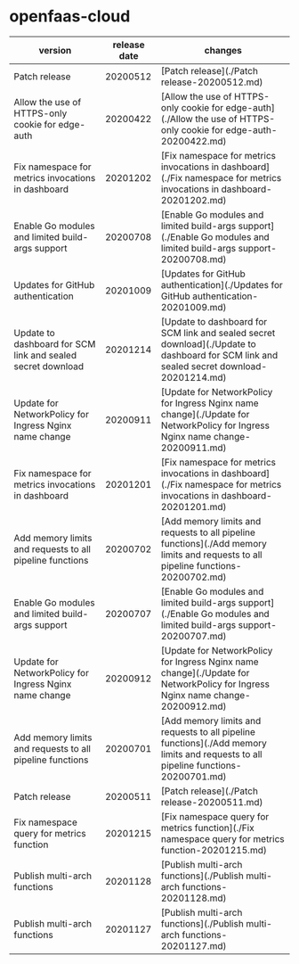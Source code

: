 # openfaas-cloud	


|version|release date|changes|
|---|---|---|
|Patch release|20200512|[Patch release](./Patch release-20200512.md)|
|Allow the use of HTTPS-only cookie for edge-auth|20200422|[Allow the use of HTTPS-only cookie for edge-auth](./Allow the use of HTTPS-only cookie for edge-auth-20200422.md)|
|Fix namespace for metrics invocations in dashboard|20201202|[Fix namespace for metrics invocations in dashboard](./Fix namespace for metrics invocations in dashboard-20201202.md)|
|Enable Go modules and limited build-args support|20200708|[Enable Go modules and limited build-args support](./Enable Go modules and limited build-args support-20200708.md)|
|Updates for GitHub authentication|20201009|[Updates for GitHub authentication](./Updates for GitHub authentication-20201009.md)|
|Update to dashboard for SCM link and sealed secret download|20201214|[Update to dashboard for SCM link and sealed secret download](./Update to dashboard for SCM link and sealed secret download-20201214.md)|
|Update for NetworkPolicy for Ingress Nginx name change|20200911|[Update for NetworkPolicy for Ingress Nginx name change](./Update for NetworkPolicy for Ingress Nginx name change-20200911.md)|
|Fix namespace for metrics invocations in dashboard|20201201|[Fix namespace for metrics invocations in dashboard](./Fix namespace for metrics invocations in dashboard-20201201.md)|
|Add memory limits and requests to all pipeline functions|20200702|[Add memory limits and requests to all pipeline functions](./Add memory limits and requests to all pipeline functions-20200702.md)|
|Enable Go modules and limited build-args support|20200707|[Enable Go modules and limited build-args support](./Enable Go modules and limited build-args support-20200707.md)|
|Update for NetworkPolicy for Ingress Nginx name change|20200912|[Update for NetworkPolicy for Ingress Nginx name change](./Update for NetworkPolicy for Ingress Nginx name change-20200912.md)|
|Add memory limits and requests to all pipeline functions|20200701|[Add memory limits and requests to all pipeline functions](./Add memory limits and requests to all pipeline functions-20200701.md)|
|Patch release|20200511|[Patch release](./Patch release-20200511.md)|
|Fix namespace query for metrics function|20201215|[Fix namespace query for metrics function](./Fix namespace query for metrics function-20201215.md)|
|Publish multi-arch functions|20201128|[Publish multi-arch functions](./Publish multi-arch functions-20201128.md)|
|Publish multi-arch functions|20201127|[Publish multi-arch functions](./Publish multi-arch functions-20201127.md)|
